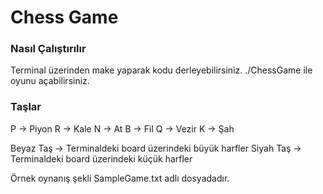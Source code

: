 # Chess Game

### Nasıl Çalıştırılır

Terminal üzerinden make yaparak kodu derleyebilirsiniz.
./ChessGame ile oyunu açabilirsiniz.

### Taşlar
P -> Piyon
R -> Kale
N -> At
B -> Fil
Q -> Vezir
K -> Şah

Beyaz Taş -> Terminaldeki board üzerindeki büyük harfler
Siyah Taş -> Terminaldeki board üzerindeki küçük harfler

Örnek oynanış şekli SampleGame.txt adlı dosyadadır.
